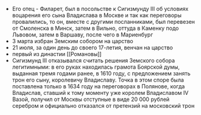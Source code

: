 * Его отец - Филарет, был в посольстве к Сигизмунду III об условиях воцарения его сына Владислава в Москве и так как переговоры провалились, то он, вместе с другими посланниками, был перевезен от Смоленска в Минск, затем в Вильно, оттуда в Каменку подо Львовом, затем в Варшаву, после чего в Мариенбург
* 3 марта избран Земским собором на царство
* 21 июля, за один день до своего 17-летия, венчан на царство
* первый из династии [[Романовы]]
* Сигизмунд III отказывался считать решения Земского собора легитимными: в его руках находилась грамота Боярской думы, выданная тремя годами ранее, в 1610 году, с предложением занять трон его сыну, королевичу Владиславу. Точка в этом споре была поставлена только в 1634 году на переговорах в Полянове, когда Владислав, ставший к тому моменту уже королем Владиславом IV Вазой, получил от Москвы отступные в виде 20 000 рублей серебром и официально отказался от претензий на московский трон